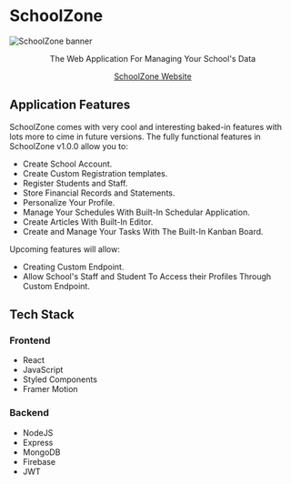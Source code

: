 # SchoolZone

![SchoolZone banner](https://res.cloudinary.com/duiyqqc0n/image/upload/v1675514583/general/kelxrcimkg1pnluq4x1g.png "SchoolZone")

<p style="text-align: center">The Web Application For Managing Your School's Data</p>
<p style="text-align: center"><a href="https://schoolzone.vercel.app">SchoolZone Website</a></p>

## Application Features

SchoolZone comes with very cool and interesting baked-in features with lots more to cime in future versions. The fully functional features in SchoolZone v1.0.0 allow you to:

- Create School Account.
- Create Custom Registration templates.
- Register Students and Staff.
- Store Financial Records and Statements.
- Personalize Your Profile.
- Manage Your Schedules With Built-In Schedular Application.
- Create Articles With Built-In Editor.
- Create and Manage Your Tasks With The Built-In Kanban Board.

Upcoming features will allow:

- Creating Custom Endpoint.
- Allow School's Staff and Student To Access their Profiles Through Custom Endpoint.

## Tech Stack

### Frontend

- React
- JavaScript
- Styled Components
- Framer Motion

### Backend

- NodeJS
- Express
- MongoDB
- Firebase
- JWT
